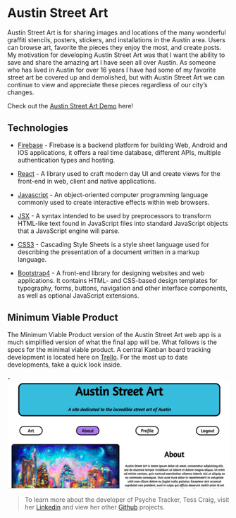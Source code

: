 # Austin Street Art

Austin Street Art is for sharing images and locations of the many wonderful graffiti stencils, posters, stickers, and installations in the Austin area. Users can browse art, favorite the pieces they enjoy the most, and create posts. My motivation for developing Austin Street Art was that I want the ability to save and share the amazing art I have seen all over Austin. As someone who has lived in Austin for over 16 years I have had some of my favorite street art be covered up and demolished, but with Austin Street Art we can continue to view and appreciate these pieces regardless of our city’s changes.

Check out the [Austin Street Art Demo](https://austin-street-art.firebaseapp.com/) here!

## Technologies
- [Firebase](https://firebase.google.com/) - Firebase is a backend platform for building Web, Android and IOS applications, it offers a real time database, different APIs, multiple authentication types and hosting.

- [React](https://reactjs.org/) - A library used to craft modern day UI and create views for the front-end in web, client and native applications.

- [Javascript](https://www.javascript.com/) - An object-oriented computer programming language commonly used to create interactive effects within web browsers.

- [JSX](https://reactjs.org/docs/introducing-jsx.html) - A syntax intended to be used by preprocessors to transform HTML-like text found in JavaScript files into standard JavaScript objects that a JavaScript engine will parse.

- [CSS3](http://www.css3.info/) - Cascading Style Sheets is a style sheet language used for describing the presentation of a document written in a markup language.

- [Bootstrap4](https://getbootstrap.com/) - A front-end library for designing websites and web applications. It contains HTML- and CSS-based design templates for typography, forms, buttons, navigation and other interface components, as well as optional JavaScript extensions.

## Minimum Viable Product

The Minimum Viable Product version of the Austin Street Art web app is a much simplified version of what the final app will be. What follows is the specs for the minimal viable product. A central Kanban board tracking development is located here on [Trello](https://trello.com/b/ei25yci7/austin-wall-art-project). For the most up to date developments, take a quick look inside.

-![Preview](./src/static/images/preview.png)

> To learn more about the developer of Psyche Tracker, Tess Craig, visit her [Linkedin](https://www.linkedin.com/in/tessashleycraig/) and view her other [Github](https://github.com/TessACraig89) projects.

<!-- ## Downloading Instructions

To run it locally,
1. Clone this repository
1. `npm install`
1. `npm start`
1. Direct the browser to `localhost:3000/` -->
